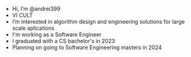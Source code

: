 - Hi, I’m @andrei399
- VI CULT
- I’m interested in algorithm design and engineering solutions for large scale aplications
- I'm working as a Software Engineer
- I graduated with a CS bachelor's in 2023
- Planning on going to Software Engineering masters in 2024
